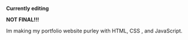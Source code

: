 **Currently editing** 

**NOT FINAL!!!**


Im making my portfolio website purley with HTML, CSS , and JavaScript.
